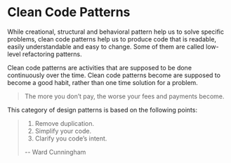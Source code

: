 # Clean Code Patterns

While creational, structural and behavioral pattern help us to solve specific problems, clean code patterns help us to produce code that is readable, easily understandable and easy to change. Some of them are called low-level refactoring patterns.

Clean code patterns are activities that are supposed to be done continuously over the time. Clean code patterns become are supposed to become a good habit, rather than one time solution for a problem.

> The more you don’t pay, the worse your fees and payments become.

This category of design patterns is based on the following points:

> 1. Remove duplication.  
> 2. Simplify your code.  
> 3. Clarify you code’s intent.
>
> -- Ward Cunningham




